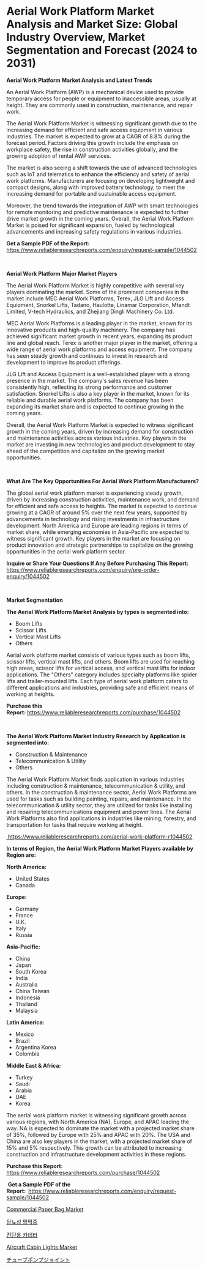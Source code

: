 <p><h1>Aerial Work Platform Market Analysis and Market Size: Global Industry Overview, Market Segmentation and Forecast (2024 to 2031)</h1></p><p><strong>Aerial Work Platform Market Analysis and Latest Trends</strong></p>
<p><p>An Aerial Work Platform (AWP) is a mechanical device used to provide temporary access for people or equipment to inaccessible areas, usually at height. They are commonly used in construction, maintenance, and repair work.</p><p>The Aerial Work Platform Market is witnessing significant growth due to the increasing demand for efficient and safe access equipment in various industries. The market is expected to grow at a CAGR of 8.8% during the forecast period. Factors driving this growth include the emphasis on workplace safety, the rise in construction activities globally, and the growing adoption of rental AWP services.</p><p>The market is also seeing a shift towards the use of advanced technologies such as IoT and telematics to enhance the efficiency and safety of aerial work platforms. Manufacturers are focusing on developing lightweight and compact designs, along with improved battery technology, to meet the increasing demand for portable and sustainable access equipment.</p><p>Moreover, the trend towards the integration of AWP with smart technologies for remote monitoring and predictive maintenance is expected to further drive market growth in the coming years. Overall, the Aerial Work Platform Market is poised for significant expansion, fueled by technological advancements and increasing safety regulations in various industries.</p></p>
<p><strong>Get a Sample PDF of the Report:&nbsp;</strong> <a href="https://www.reliableresearchreports.com/enquiry/request-sample/1044502">https://www.reliableresearchreports.com/enquiry/request-sample/1044502</a></p>
<p>&nbsp;</p>
<p><strong>Aerial Work Platform Major Market Players</strong></p>
<p><p>The Aerial Work Platform Market is highly competitive with several key players dominating the market. Some of the prominent companies in the market include MEC Aerial Work Platforms, Terex, JLG Lift and Access Equipment, Snorkel Lifts, Tadano, Haulotte, Linamar Corporation, Mtandt Limited, V-tech Hydraulics, and Zhejiang Dingli Machinery Co. Ltd.</p><p>MEC Aerial Work Platforms is a leading player in the market, known for its innovative products and high-quality machinery. The company has achieved significant market growth in recent years, expanding its product line and global reach. Terex is another major player in the market, offering a wide range of aerial work platforms and access equipment. The company has seen steady growth and continues to invest in research and development to improve its product offerings.</p><p>JLG Lift and Access Equipment is a well-established player with a strong presence in the market. The company's sales revenue has been consistently high, reflecting its strong performance and customer satisfaction. Snorkel Lifts is also a key player in the market, known for its reliable and durable aerial work platforms. The company has been expanding its market share and is expected to continue growing in the coming years.</p><p>Overall, the Aerial Work Platform Market is expected to witness significant growth in the coming years, driven by increasing demand for construction and maintenance activities across various industries. Key players in the market are investing in new technologies and product development to stay ahead of the competition and capitalize on the growing market opportunities.</p></p>
<p>&nbsp;</p>
<p><strong>What Are The Key Opportunities For Aerial Work Platform Manufacturers?</strong></p>
<p><p>The global aerial work platform market is experiencing steady growth, driven by increasing construction activities, maintenance work, and demand for efficient and safe access to heights. The market is expected to continue growing at a CAGR of around 5% over the next few years, supported by advancements in technology and rising investments in infrastructure development. North America and Europe are leading regions in terms of market share, while emerging economies in Asia-Pacific are expected to witness significant growth. Key players in the market are focusing on product innovation and strategic partnerships to capitalize on the growing opportunities in the aerial work platform sector.</p></p>
<p><strong>Inquire or Share Your Questions If Any Before Purchasing This Report:</strong> <a href="https://www.reliableresearchreports.com/enquiry/pre-order-enquiry/1044502">https://www.reliableresearchreports.com/enquiry/pre-order-enquiry/1044502</a></p>
<p>&nbsp;</p>
<p><strong>Market Segmentation</strong></p>
<p><strong>The Aerial Work Platform Market Analysis by types is segmented into:</strong></p>
<p><ul><li>Boom Lifts</li><li>Scissor Lifts</li><li>Vertical Mast Lifts</li><li>Others</li></ul></p>
<p><p>Aerial work platform market consists of various types such as boom lifts, scissor lifts, vertical mast lifts, and others. Boom lifts are used for reaching high areas, scissor lifts for vertical access, and vertical mast lifts for indoor applications. The "Others" category includes specialty platforms like spider lifts and trailer-mounted lifts. Each type of aerial work platform caters to different applications and industries, providing safe and efficient means of working at heights.</p></p>
<p><strong>Purchase this Report:&nbsp;</strong><a href="https://www.reliableresearchreports.com/purchase/1044502">https://www.reliableresearchreports.com/purchase/1044502</a></p>
<p>&nbsp;</p>
<p><strong>The Aerial Work Platform Market Industry Research by Application is segmented into:</strong></p>
<p><ul><li>Construction & Maintenance</li><li>Telecommunication & Utility</li><li>Others</li></ul></p>
<p><p>The Aerial Work Platform Market finds application in various industries including construction & maintenance, telecommunication & utility, and others. In the construction & maintenance sector, Aerial Work Platforms are used for tasks such as building painting, repairs, and maintenance. In the telecommunication & utility sector, they are utilized for tasks like installing and repairing telecommunications equipment and power lines. The Aerial Work Platforms also find applications in industries like mining, forestry, and transportation for tasks that require working at height.</p></p>
<p><a href="https://www.reliableresearchreports.com/aerial-work-platform-r1044502">&nbsp;https://www.reliableresearchreports.com/aerial-work-platform-r1044502</a></p>
<p><strong>In terms of Region, the Aerial Work Platform Market Players available by Region are:</strong></p>
<p>
    <p> <strong> North America: </strong>
        <ul>
            <li>United States</li>
            <li>Canada</li>
        </ul>
        </p> 
    <p> <strong> Europe: </strong>
        <ul>
            <li>Germany</li>
            <li>France</li>
            <li>U.K.</li>
            <li>Italy</li>
            <li>Russia</li>
        </ul>
        </p> 
    <p> <strong> Asia-Pacific: </strong>
        <ul>
            <li>China</li>
            <li>Japan</li>
            <li>South Korea</li>
            <li>India</li>
            <li>Australia</li>
            <li>China Taiwan</li>
            <li>Indonesia</li>
            <li>Thailand</li>
            <li>Malaysia</li>
        </ul>
        </p> 
    <p> <strong> Latin America: </strong>
        <ul>
            <li>Mexico</li>
            <li>Brazil</li>
            <li>Argentina Korea</li>
            <li>Colombia</li>
        </ul>
        </p> 
    <p> <strong> Middle East & Africa: </strong>
        <ul>
            <li>Turkey</li>
            <li>Saudi</li>
            <li>Arabia</li>
            <li>UAE</li>
            <li>Korea</li>
        </ul>
    </p>
    </p>
<p><p>The aerial work platform market is witnessing significant growth across various regions, with North America (NA), Europe, and APAC leading the way. NA is expected to dominate the market with a projected market share of 35%, followed by Europe with 25% and APAC with 20%. The USA and China are also key players in the market, with a projected market share of 15% and 5% respectively. This growth can be attributed to increasing construction and infrastructure development activities in these regions.</p></p>
<p><strong>Purchase this Report: </strong><a href="https://www.reliableresearchreports.com/purchase/1044502">https://www.reliableresearchreports.com/purchase/1044502</a></p>
<p>&nbsp;<strong>Get a Sample PDF of the Report:&nbsp;&nbsp;</strong><a href="https://www.reliableresearchreports.com/enquiry/request-sample/1044502">https://www.reliableresearchreports.com/enquiry/request-sample/1044502</a></p>
<p><strong></strong></p>
<p><p><a href="https://issuu.com/reportprime-2/docs/commercial-paper-bag-market-size-2030.pptx">Commercial Paper Bag Market</a></p><p><a href="https://github.com/rsg307664904/Market-Research-Report-List-1/blob/main/896744027125.md">당뇨성 망막증</a></p><p><a href="https://github.com/PercyHagernes9778/Market-Research-Report-List-1/blob/main/162238327126.md">진단용 카테터</a></p><p><a href="https://github.com/indrystar/Market-Research-Report-List-2/blob/main/aircraft-cabin-lights-market.md">Aircraft Cabin Lights Market</a></p><p><a href="https://github.com/ddwcuskozol07187/Market-Research-Report-List-1/blob/main/976523829598.md">チューブポンプジョイント</a></p></p>